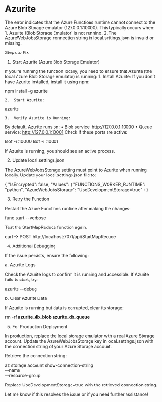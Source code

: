 # Azurite

The error indicates that the Azure Functions runtime cannot connect to the Azure Blob Storage emulator (127.0.0.1:10000). This typically occurs when:
	1.	Azurite (Blob Storage Emulator) is not running.
	2.	The AzureWebJobsStorage connection string in local.settings.json is invalid or missing.

Steps to Fix

1. Start Azurite (Azure Blob Storage Emulator)

If you’re running the function locally, you need to ensure that Azurite (the local Azure Blob Storage emulator) is running:
	1.	Install Azurite:
If you don’t have Azurite installed, install it using npm:

npm install -g azurite


	2.	Start Azurite:

azurite


	3.	Verify Azurite is Running:
By default, Azurite runs on:
	•	Blob service: http://127.0.0.1:10000
	•	Queue service: http://127.0.0.1:10001
Check if these ports are active:

lsof -i :10000
lsof -i :10001

If Azurite is running, you should see an active process.

2. Update local.settings.json

The AzureWebJobsStorage setting must point to Azurite when running locally. Update your local.settings.json file to:

{
  "IsEncrypted": false,
  "Values": {
    "FUNCTIONS_WORKER_RUNTIME": "python",
    "AzureWebJobsStorage": "UseDevelopmentStorage=true"
  }
}

3. Retry the Function

Restart the Azure Functions runtime after making the changes:

func start --verbose

Test the StartMapReduce function again:

curl -X POST http://localhost:7071/api/StartMapReduce

4. Additional Debugging

If the issue persists, ensure the following:

a. Azurite Logs

Check the Azurite logs to confirm it is running and accessible. If Azurite fails to start, try:

azurite --debug

b. Clear Azurite Data

If Azurite is running but data is corrupted, clear its storage:

rm -rf __azurite_db_blob__ __azurite_db_queue__

5. For Production Deployment

In production, replace the local storage emulator with a real Azure Storage account. Update the AzureWebJobsStorage key in local.settings.json with the connection string of your Azure Storage account.

Retrieve the connection string:

az storage account show-connection-string \
    --name <storage-account-name> \
    --resource-group <resource-group-name>

Replace UseDevelopmentStorage=true with the retrieved connection string.

Let me know if this resolves the issue or if you need further assistance!
